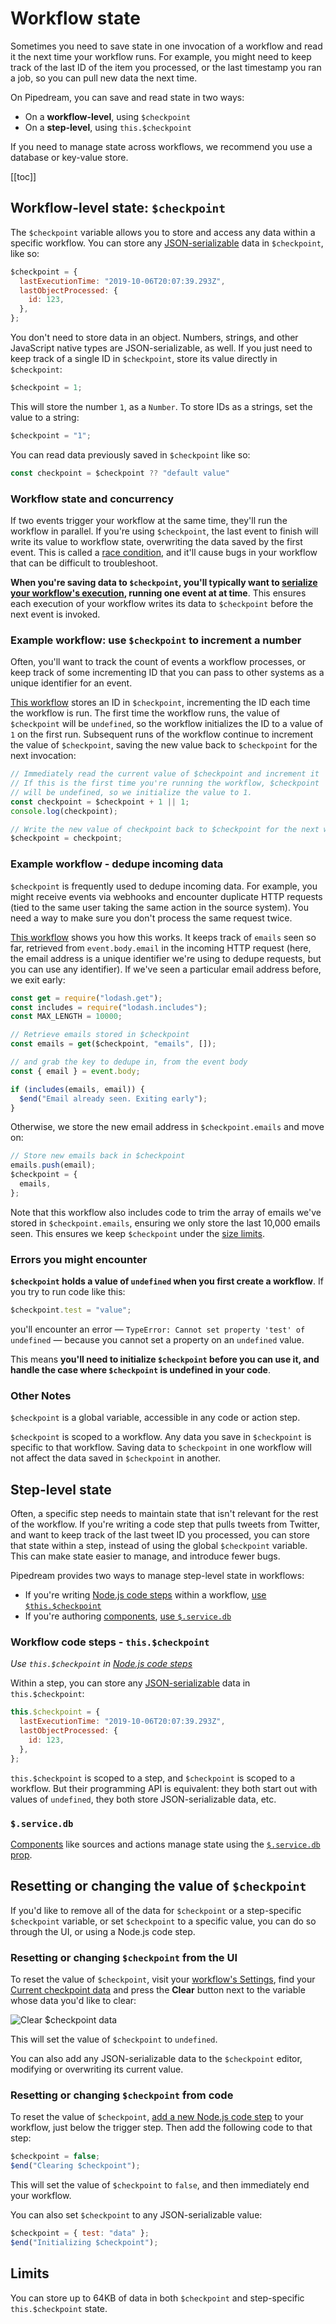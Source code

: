 # Workflow state

Sometimes you need to save state in one invocation of a workflow and read it the next time your workflow runs. For example, you might need to keep track of the last ID of the item you processed, or the last timestamp you ran a job, so you can pull new data the next time.

On Pipedream, you can save and read state in two ways:

- On a **workflow-level**, using `$checkpoint`
- On a **step-level**, using `this.$checkpoint`

If you need to manage state across workflows, we recommend you use a database or key-value store.

[[toc]]

## Workflow-level state: `$checkpoint`

The `$checkpoint` variable allows you to store and access any data within a specific workflow. You can store any [JSON-serializable](https://stackoverflow.com/a/3316779/10795955) data in `$checkpoint`, like so:

```javascript
$checkpoint = {
  lastExecutionTime: "2019-10-06T20:07:39.293Z",
  lastObjectProcessed: {
    id: 123,
  },
};
```

You don't need to store data in an object. Numbers, strings, and other JavaScript native types are JSON-serializable, as well. If you just need to keep track of a single ID in `$checkpoint`, store its value directly in `$checkpoint`:

```javascript
$checkpoint = 1;
```

This will store the number `1`, as a `Number`. To store IDs as a strings, set the value to a string:

```javascript
$checkpoint = "1";
```

You can read data previously saved in `$checkpoint` like so:

```javascript
const checkpoint = $checkpoint ?? "default value"
```

### Workflow state and concurrency

If two events trigger your workflow at the same time, they'll run the workflow in parallel. If you're using `$checkpoint`, the last event to finish will write its value to workflow state, overwriting the data saved by the first event. This is called a [race condition](https://en.wikipedia.org/wiki/Race_condition), and it'll cause bugs in your workflow that can be difficult to troubleshoot.

**When you're saving data to `$checkpoint`, you'll typically want to [serialize your workflow's execution](/workflows/events/concurrency-and-throttling/#managing-event-concurrency), running one event at at time**. This ensures each execution of your workflow writes its data to `$checkpoint` before the next event is invoked.

### Example workflow: use `$checkpoint` to increment a number

Often, you'll want to track the count of events a workflow processes, or keep track of some incrementing ID that you can pass to other systems as a unique identifier for an event.

[This workflow](https://pipedream.com/@dylburger/increment-a-number-stored-in-checkpoint-p_aNCYbM/edit) stores an ID in `$checkpoint`, incrementing the ID each time the workflow is run. The first time the workflow runs, the value of `$checkpoint` will be `undefined`, so the workflow initializes the ID to a value of `1` on the first run. Subsequent runs of the workflow continue to increment the value of `$checkpoint`, saving the new value back to `$checkpoint` for the next invocation:

```javascript
// Immediately read the current value of $checkpoint and increment it
// If this is the first time you're running the workflow, $checkpoint
// will be undefined, so we initialize the value to 1.
const checkpoint = $checkpoint + 1 || 1;
console.log(checkpoint);

// Write the new value of checkpoint back to $checkpoint for the next workflow run
$checkpoint = checkpoint;
```

### Example workflow - dedupe incoming data

`$checkpoint` is frequently used to dedupe incoming data. For example, you might receive events via webhooks and encounter duplicate HTTP requests (tied to the same user taking the same action in the source system). You need a way to make sure you don't process the same request twice.

[This workflow](https://pipedream.com/@dylburger/dedupe-based-on-incoming-key-exit-early-if-we-ve-seen-this-key-before-p_brCyAy/edit) shows you how this works. It keeps track of `emails` seen so far, retrieved from `event.body.email` in the incoming HTTP request (here, the email address is a unique identifier we're using to dedupe requests, but you can use any identifier). If we've seen a particular email address before, we exit early:

```javascript
const get = require("lodash.get");
const includes = require("lodash.includes");
const MAX_LENGTH = 10000;

// Retrieve emails stored in $checkpoint
const emails = get($checkpoint, "emails", []);

// and grab the key to dedupe in, from the event body
const { email } = event.body;

if (includes(emails, email)) {
  $end("Email already seen. Exiting early");
}
```

Otherwise, we store the new email address in `$checkpoint.emails` and move on:

```javascript
// Store new emails back in $checkpoint
emails.push(email);
$checkpoint = {
  emails,
};
```

Note that this workflow also includes code to trim the array of emails we've stored in `$checkpoint.emails`, ensuring we only store the last 10,000 emails seen. This ensures we keep `$checkpoint` under the [size limits](#limits).

### Errors you might encounter

**`$checkpoint` holds a value of `undefined` when you first create a workflow**. If you try to run code like this:

```javascript
$checkpoint.test = "value";
```

you'll encounter an error — `TypeError: Cannot set property 'test' of undefined` — because you cannot set a property on an `undefined` value.

This means **you'll need to initialize `$checkpoint` before you can use it, and handle the case where `$checkpoint` is undefined in your code**.

### Other Notes

`$checkpoint` is a global variable, accessible in any code or action step.

`$checkpoint` is scoped to a workflow. Any data you save in `$checkpoint` is specific to that workflow. Saving data to `$checkpoint` in one workflow will not affect the data saved in `$checkpoint` in another.

## Step-level state

Often, a specific step needs to maintain state that isn't relevant for the rest of the workflow. If you're writing a code step that pulls tweets from Twitter, and want to keep track of the last tweet ID you processed, you can store that state within a step, instead of using the global `$checkpoint` variable. This can make state easier to manage, and introduce fewer bugs.

Pipedream provides two ways to manage step-level state in workflows:

- If you're writing [Node.js code steps]((/workflows/steps/code/)) within a workflow, [use `$this.$checkpoint`](#workflow-code-steps-this-checkpoint)
- If you're authoring [components](/components/), [use `$.service.db`](/components/api/#db)

### Workflow code steps - `this.$checkpoint`

_Use `this.$checkpoint` in [Node.js code steps](/workflows/steps/code/)_

Within a step, you can store any [JSON-serializable](https://stackoverflow.com/a/3316779/10795955) data in `this.$checkpoint`:

```javascript
this.$checkpoint = {
  lastExecutionTime: "2019-10-06T20:07:39.293Z",
  lastObjectProcessed: {
    id: 123,
  },
};
```

`this.$checkpoint` is scoped to a step, and `$checkpoint` is scoped to a workflow. But their programming API is equivalent: they both start out with values of `undefined`, they both store JSON-serializable data, etc.

### `$.service.db`

[Components](/components/) like sources and actions manage state using the [`$.service.db` prop](/components/api/#db).

## Resetting or changing the value of `$checkpoint`

If you'd like to remove all of the data for `$checkpoint` or a step-specific `$checkpoint` variable, or set `$checkpoint` to a specific value, you can do so through the UI, or using a Node.js code step.

### Resetting or changing `$checkpoint` from the UI

To reset the value of `$checkpoint`, visit your [workflow's Settings](/workflows/settings/), find your [Current checkpoint data](/workflows/settings/#current-checkpoint-values) and press the **Clear** button next to the variable whose data you'd like to clear:

<div>
<img alt="Clear $checkpoint data" src="./images/clear-checkpoint.png">
</div>

This will set the value of `$checkpoint` to `undefined`.

You can also add any JSON-serializable data to the `$checkpoint` editor, modifying or overwriting its current value.

### Resetting or changing `$checkpoint` from code

To reset the value of `$checkpoint`, [add a new Node.js code step](/workflows/steps/code/#adding-a-code-step) to your workflow, just below the trigger step. Then add the following code to that step:

```javascript
$checkpoint = false;
$end("Clearing $checkpoint");
```

This will set the value of `$checkpoint` to `false`, and then immediately end your workflow.

You can also set `$checkpoint` to any JSON-serializable value:

```javascript
$checkpoint = { test: "data" };
$end("Initializing $checkpoint");
```

## Limits

You can store up to 64KB of data in both `$checkpoint` and step-specific `this.$checkpoint` state.

<Footer />
